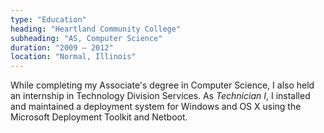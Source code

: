 ```yaml
---
type: "Education"
heading: "Heartland Community College"
subheading: "AS, Computer Science"
duration: "2009 – 2012"
location: "Normal, Illinois"
---
```


While completing my Associate's degree in Computer Science, I also held an
internship in Technology Division Services. As *Technician I*, I installed and
maintained a deployment system for Windows and OS X using the Microsoft
Deployment Toolkit and Netboot.
